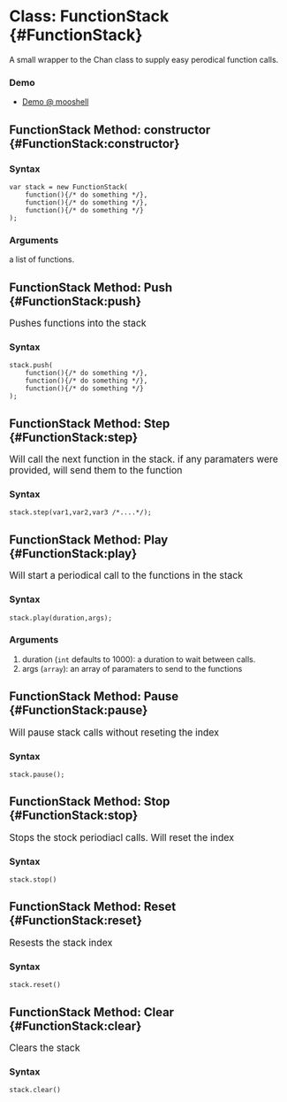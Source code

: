Class: FunctionStack {#FunctionStack}
==========================================

A small wrapper to the Chan class to supply easy perodical function calls. 

### Demo
* [Demo @ mooshell](http://mootools.net/shell/6jPMZ/2/)


FunctionStack Method: constructor {#FunctionStack:constructor}
---------------------------------------------------------------
### Syntax

	var stack = new FunctionStack(
		function(){/* do something */},
		function(){/* do something */},
		function(){/* do something */}
	);

### Arguments

a list of functions.

FunctionStack Method: Push {#FunctionStack:push}
-------------------------------------------------
<big>Pushes functions into the stack</big>

### Syntax
	stack.push(
		function(){/* do something */},
		function(){/* do something */},
		function(){/* do something */}
	);

FunctionStack Method: Step {#FunctionStack:step}
------------------------------------------------
<big>Will call the next function in the stack. if any paramaters were provided, will send them to the function</big>

### Syntax
	stack.step(var1,var2,var3 /*....*/);

FunctionStack Method: Play {#FunctionStack:play}
-------------------------------------------------
<big>Will start a periodical call to the functions in the stack</big>

### Syntax
	stack.play(duration,args);

### Arguments
1. duration (`int` defaults to 1000): a duration to wait between calls.
2. args (`array`): an array of paramaters to send to the functions

FunctionStack Method: Pause {#FunctionStack:pause}
---------------------------------------------------
<big>Will pause stack calls without reseting the index</big>

### Syntax
	stack.pause();
	
FunctionStack Method: Stop {#FunctionStack:stop}
--------------------------------------------------
<big>Stops the stock periodiacl calls. Will reset the index</big>

### Syntax
	stack.stop()
	
FunctionStack Method: Reset {#FunctionStack:reset}
----------------------------------------------------
<big>Resests the stack index</big>

### Syntax
	stack.reset()

FunctionStack Method: Clear {#FunctionStack:clear}
---------------------------------------------------
<big>Clears the stack</big>

### Syntax
	stack.clear()